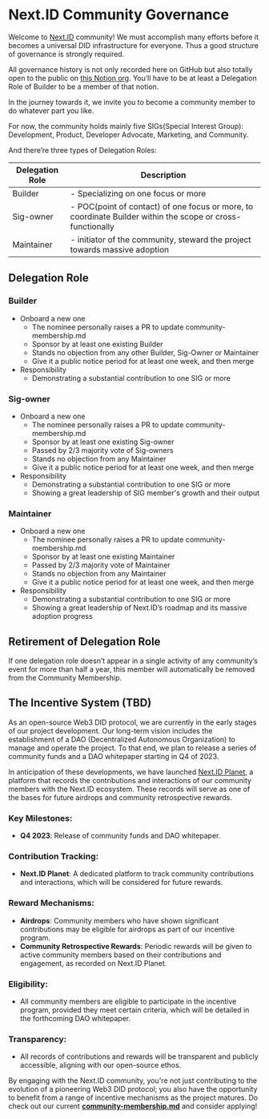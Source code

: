 # Next.ID Community Governance

Welcome to [Next.ID](http://Next.ID) community! We must accomplish many efforts before it becomes a universal DID infrastructure for everyone. Thus a good structure of governance is strongly required.

All governance history is not only recorded here on GitHub but also totally open to the public on [this Notion org](https://www.notion.so/Next-ID-Home-0fb4ba9200d6458ab6c4fa81778f6a7b). You’ll have to be at least a Delegation Role of Builder to be a member of that notion.

In the journey towards it, we invite you to become a community member to do whatever part you like. 

For now, the community holds mainly five SIGs(Special Interest Group): Development, Product, Developer Advocate, Marketing, and Community.

And there’re three types of Delegation Roles:

| Delegation Role | Description |
| --- | --- |
| Builder | - Specializing on one focus or more |
| Sig-owner | - POC(point of contact) of one focus or more, to coordinate Builder within the scope or cross-functionally |
| Maintainer | - initiator of the community, steward the project towards massive adoption |

## Delegation Role

### Builder

- Onboard a new one
    - The nominee personally raises a PR to update community-membership.md
    - Sponsor by at least one existing Builder
    - Stands no objection from any other Builder, Sig-Owner or Maintainer
    - Give it a public notice period for at least one week, and then merge
- Responsibility
    - Demonstrating a substantial contribution to one SIG or more

### Sig-owner

- Onboard a new one
    - The nominee personally raises a PR to update community-membership.md
    - Sponsor by at least one existing Sig-owner
    - Passed by 2/3 majority vote of Sig-owners
    - Stands no objection from any Maintainer
    - Give it a public notice period for at least one week, and then merge
- Responsibility
    - Demonstrating a substantial contribution to one SIG or more
    - Showing a great leadership of SIG member's growth and their output

### Maintainer

- Onboard a new one
    - The nominee personally raises a PR to update community-membership.md
    - Sponsor by at least one existing Maintainer
    - Passed by 2/3 majority vote of Maintainer
    - Stands no objection from any Maintainer
    - Give it a public notice period for at least one week, and then merge
- Responsibility
    - Demonstrating a substantial contribution to one SIG or more
    - Showing a great leadership of Next.ID’s roadmap and its massive adoption progress

## Retirement of Delegation Role

If one delegation role doesn’t appear in a single activity of any community’s event for more than half a year, this member will automatically be removed from the Community Membership.

## **The Incentive System (TBD)**

As an open-source Web3 DID protocol, we are currently in the early stages of our project development. Our long-term vision includes the establishment of a DAO (Decentralized Autonomous Organization) to manage and operate the project. To that end, we plan to release a series of community funds and a DAO whitepaper starting in Q4 of 2023.

In anticipation of these developments, we have launched [Next.ID Planet,](https://medium.com/@Next.ID/next-planet-7e7c87687224) a platform that records the contributions and interactions of our community members with the Next.ID ecosystem. These records will serve as one of the bases for future airdrops and community retrospective rewards.

### **Key Milestones:**

- **Q4 2023**: Release of community funds and DAO whitepaper.

### **Contribution Tracking:**

- **Next.ID Planet**: A dedicated platform to track community contributions and interactions, which will be considered for future rewards.

### **Reward Mechanisms:**

- **Airdrops**: Community members who have shown significant contributions may be eligible for airdrops as part of our incentive program.
- **Community Retrospective Rewards**: Periodic rewards will be given to active community members based on their contributions and engagement, as recorded on Next.ID Planet.

### **Eligibility:**

- All community members are eligible to participate in the incentive program, provided they meet certain criteria, which will be detailed in the forthcoming DAO whitepaper.

### **Transparency:**

- All records of contributions and rewards will be transparent and publicly accessible, aligning with our open-source ethos.

By engaging with the Next.ID community, you're not just contributing to the evolution of a pioneering Web3 DID protocol; you also have the opportunity to benefit from a range of incentive mechanisms as the project matures. Do check out our current **[community-membership.md](https://github.com/nextdotid/community/blob/main/community-membership.md)** and consider applying!